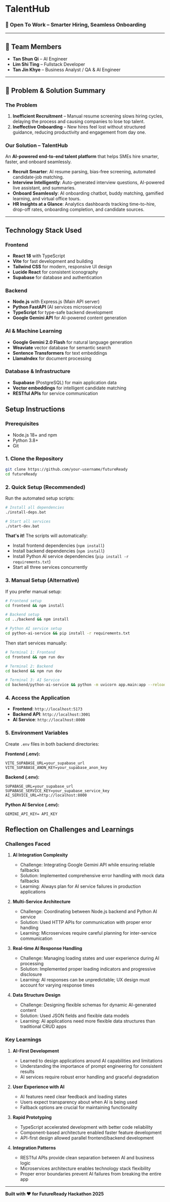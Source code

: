 # TalentHub  

### 🚀 Open To Work – Smarter Hiring, Seamless Onboarding  

---

## 👥 Team Members  
- **Tan Shun Qi** – AI Engineer 
- **Lim Shi Ting** – Fullstack Developer  
- **Tan Jin Khye** – Business Analyst / QA & AI Engineer  

---

## 📌 Problem & Solution Summary  

### The Problem  
1. **Inefficient Recruitment** – Manual resume screening slows hiring cycles, delaying the process and causing companies to lose top talent.  
2. **Ineffective Onboarding** – New hires feel lost without structured guidance, reducing productivity and engagement from day one.  

### Our Solution – **TalentHub**  
An **AI-powered end-to-end talent platform** that helps SMEs hire smarter, faster, and onboard seamlessly.  

- **Recruit Smarter**: AI resume parsing, bias-free screening, automated candidate-job matching.  
- **Interview Intelligently**: Auto-generated interview questions, AI-powered live assistant, and summaries.  
- **Onboard Seamlessly**: AI onboarding chatbot, buddy matching, gamified learning, and virtual office tours.  
- **HR Insights at a Glance**: Analytics dashboards tracking time-to-hire, drop-off rates, onboarding completion, and candidate sources.  

---
## Technology Stack Used

### Frontend
- **React 18** with TypeScript
- **Vite** for fast development and building
- **Tailwind CSS** for modern, responsive UI design
- **Lucide React** for consistent iconography
- **Supabase** for database and authentication

### Backend
- **Node.js** with Express.js (Main API server)
- **Python FastAPI** (AI services microservice)
- **TypeScript** for type-safe backend development
- **Google Gemini API** for AI-powered content generation

### AI & Machine Learning
- **Google Gemini 2.0 Flash** for natural language generation
- **Weaviate** vector database for semantic search
- **Sentence Transformers** for text embeddings
- **LlamaIndex** for document processing

### Database & Infrastructure
- **Supabase** (PostgreSQL) for main application data
- **Vector embeddings** for intelligent candidate matching
- **RESTful APIs** for service communication

## Setup Instructions

### Prerequisites
- Node.js 18+ and npm
- Python 3.8+
- Git

### 1. Clone the Repository
```bash
git clone https://github.com/your-username/futureReady
cd futureReady
```

### 2. Quick Setup (Recommended)
Run the automated setup scripts:

```bash
# Install all dependencies
./install-deps.bat

# Start all services
./start-dev.bat
```

**That's it!** The scripts will automatically:
- Install frontend dependencies (`npm install`)
- Install backend dependencies (`npm install`) 
- Install Python AI service dependencies (`pip install -r requirements.txt`)
- Start all three services concurrently

### 3. Manual Setup (Alternative)
If you prefer manual setup:

```bash
# Frontend setup
cd frontend && npm install

# Backend setup  
cd ../backend && npm install

# Python AI service setup
cd python-ai-service && pip install -r requirements.txt
```

Then start services manually:
```bash
# Terminal 1: Frontend
cd frontend && npm run dev

# Terminal 2: Backend  
cd backend && npm run dev

# Terminal 3: AI Service
cd backend/python-ai-service && python -m uvicorn app.main:app --reload --port 8000
```

### 4. Access the Application
- **Frontend**: `http://localhost:5173`
- **Backend API**: `http://localhost:3001` 
- **AI Service**: `http://localhost:8000`

### 5. Environment Variables
Create `.env` files in both backend directories:

**Frontend (.env):**
```env
VITE_SUPABASE_URL=your_supabase_url
VITE_SUPABASE_ANON_KEY=your_supabase_anon_key
```

**Backend (.env):**
```env
SUPABASE_URL=your_supabase_url
SUPABASE_SERVICE_KEY=your_supabase_service_key
AI_SERVICE_URL=http://localhost:8000
```

**Python AI Service (.env):**
```env
GEMINI_API_KEY= API_KEY
```

## Reflection on Challenges and Learnings

### Challenges Faced

1. **AI Integration Complexity**
   - Challenge: Integrating Google Gemini API while ensuring reliable fallbacks
   - Solution: Implemented comprehensive error handling with mock data fallbacks
   - Learning: Always plan for AI service failures in production applications

2. **Multi-Service Architecture**
   - Challenge: Coordinating between Node.js backend and Python AI service
   - Solution: Used HTTP APIs for communication with proper error handling
   - Learning: Microservices require careful planning for inter-service communication

3. **Real-time AI Response Handling**
   - Challenge: Managing loading states and user experience during AI processing
   - Solution: Implemented proper loading indicators and progressive disclosure
   - Learning: AI responses can be unpredictable; UX design must account for varying response times

4. **Data Structure Design**
   - Challenge: Designing flexible schemas for dynamic AI-generated content
   - Solution: Used JSON fields and flexible data models
   - Learning: AI applications need more flexible data structures than traditional CRUD apps

### Key Learnings

1. **AI-First Development**
   - Learned to design applications around AI capabilities and limitations
   - Understanding the importance of prompt engineering for consistent results
   - AI services require robust error handling and graceful degradation

2. **User Experience with AI**
   - AI features need clear feedback and loading states
   - Users expect transparency about when AI is being used
   - Fallback options are crucial for maintaining functionality

3. **Rapid Prototyping**
   - TypeScript accelerated development with better code reliability
   - Component-based architecture enabled faster feature development
   - API-first design allowed parallel frontend/backend development

4. **Integration Patterns**
   - RESTful APIs provide clean separation between AI and business logic
   - Microservices architecture enables technology stack flexibility
   - Proper error boundaries prevent AI failures from breaking the entire app

---

**Built with ❤️ for FutureReady Hackathon 2025**
